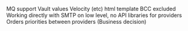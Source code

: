 MQ support
Vault values
Velocity (etc) html template
BCC excluded
Working directly with SMTP on low level, no API libraries for providers
Orders priorities between providers (Business decision)